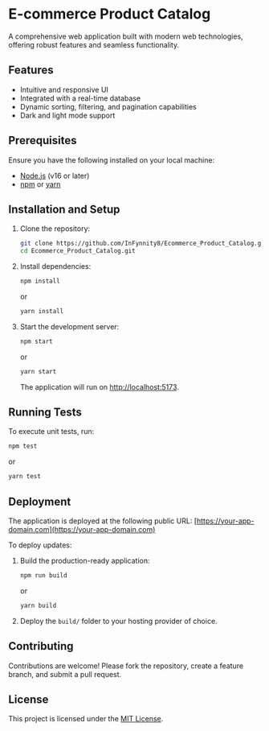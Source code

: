# E-commerce Product Catalog

A comprehensive web application built with modern web technologies, offering robust features and seamless functionality.

## Features
- Intuitive and responsive UI
- Integrated with a real-time database
- Dynamic sorting, filtering, and pagination capabilities
- Dark and light mode support

## Prerequisites
Ensure you have the following installed on your local machine:
- [Node.js](https://nodejs.org/) (v16 or later)
- [npm](https://www.npmjs.com/) or [yarn](https://yarnpkg.com/)

## Installation and Setup
1. Clone the repository:
   ```bash
   git clone https://github.com/InFynnity8/Ecommerce_Product_Catalog.git
   cd Ecommerce_Product_Catalog.git
   ```
2. Install dependencies:
   ```bash
   npm install
   ```
   or
   ```bash
   yarn install
   ```

3. Start the development server:
   ```bash
   npm start
   ```
   or
   ```bash
   yarn start
   ```

   The application will run on [http://localhost:5173](http://localhost:5173).

## Running Tests
To execute unit tests, run:
```bash
npm test
```
or
```bash
yarn test
```

## Deployment
The application is deployed at the following public URL:
[https://your-app-domain.com](https://your-app-domain.com)

To deploy updates:
1. Build the production-ready application:
   ```bash
   npm run build
   ```
   or
   ```bash
   yarn build
   ```

2. Deploy the `build/` folder to your hosting provider of choice.

## Contributing
Contributions are welcome! Please fork the repository, create a feature branch, and submit a pull request.

## License
This project is licensed under the [MIT License](LICENSE).